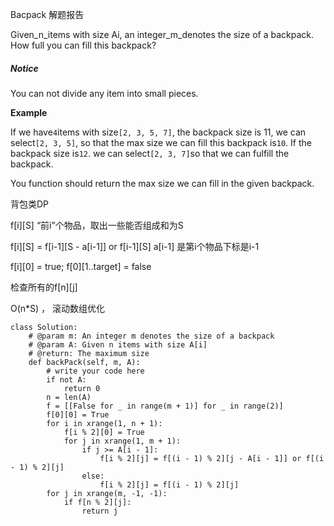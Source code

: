 Bacpack 解题报告

Given_n_items with size Ai, an integer_m_denotes the size of a backpack. How full you can fill this backpack?

##### Notice

You can not divide any item into small pieces.

**Example**

If we have`4`items with size`[2, 3, 5, 7]`, the backpack size is 11, we can select`[2, 3, 5]`, so that the max size we can fill this backpack is`10`. If the backpack size is`12`. we can select`[2, 3, 7]`so that we can fulfill the backpack.

You function should return the max size we can fill in the given backpack.

背包类DP

f\[i\]\[S\] “前i”个物品，取出一些能否组成和为S

f\[i\]\[S\] = f\[i-1\]\[S - a\[i-1\]\] or f\[i-1\]\[S\]  a\[i-1\] 是第i个物品下标是i-1

f\[i\]\[0\] = true; f\[0\]\[1..target\] = false

检查所有的f\[n\]\[j\]

O\(n\*S\) ， 滚动数组优化

```
class Solution:
    # @param m: An integer m denotes the size of a backpack
    # @param A: Given n items with size A[i]
    # @return: The maximum size
    def backPack(self, m, A):
        # write your code here
        if not A:
            return 0
        n = len(A)
        f = [[False for _ in range(m + 1)] for _ in range(2)]
        f[0][0] = True
        for i in xrange(1, n + 1):
            f[i % 2][0] = True
            for j in xrange(1, m + 1):
                if j >= A[i - 1]:
                    f[i % 2][j] = f[(i - 1) % 2][j - A[i - 1]] or f[(i - 1) % 2][j]
                else:
                    f[i % 2][j] = f[(i - 1) % 2][j]
        for j in xrange(m, -1, -1):
            if f[n % 2][j]:
                return j

```

  


